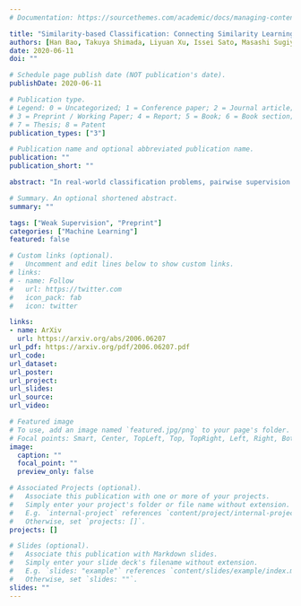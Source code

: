 ```yaml
---
# Documentation: https://sourcethemes.com/academic/docs/managing-content/

title: "Similarity-based Classification: Connecting Similarity Learning to Binary Classification"
authors: [Han Bao, Takuya Shimada, Liyuan Xu, Issei Sato, Masashi Sugiyama]
date: 2020-06-11
doi: ""

# Schedule page publish date (NOT publication's date).
publishDate: 2020-06-11

# Publication type.
# Legend: 0 = Uncategorized; 1 = Conference paper; 2 = Journal article;
# 3 = Preprint / Working Paper; 4 = Report; 5 = Book; 6 = Book section;
# 7 = Thesis; 8 = Patent
publication_types: ["3"]

# Publication name and optional abbreviated publication name.
publication: ""
publication_short: ""

abstract: "In real-world classification problems, pairwise supervision (i.e., a pair of patterns with a binary label indicating whether they belong to the same class or not) can often be obtained at a lower cost than ordinary class labels. Similarity learning is a general framework to utilize such pairwise supervision to elicit useful representations by inferring the relationship between two data points, which encompasses various important preprocessing tasks such as metric learning, kernel learning, graph embedding, and contrastive representation learning. Although elicited representations are expected to perform well in downstream tasks such as classification, little theoretical insight has been given in the literature so far. In this paper, we reveal that a specific formulation of similarity learning is strongly related to the objective of binary classification, which spurs us to learn a binary classifier without ordinary class labels---by fitting the product of real-valued prediction functions of pairwise patterns to their similarity. Our formulation of similarity learning does not only generalize many existing ones, but also admits an excess risk bound showing an explicit connection to classification. Finally, we empirically demonstrate the practical usefulness of the proposed method on benchmark datasets."

# Summary. An optional shortened abstract.
summary: ""

tags: ["Weak Supervision", "Preprint"]
categories: ["Machine Learning"]
featured: false

# Custom links (optional).
#   Uncomment and edit lines below to show custom links.
# links:
# - name: Follow
#   url: https://twitter.com
#   icon_pack: fab
#   icon: twitter

links:
- name: ArXiv
  url: https://arxiv.org/abs/2006.06207
url_pdf: https://arxiv.org/pdf/2006.06207.pdf
url_code:
url_dataset:
url_poster:
url_project:
url_slides:
url_source:
url_video:

# Featured image
# To use, add an image named `featured.jpg/png` to your page's folder. 
# Focal points: Smart, Center, TopLeft, Top, TopRight, Left, Right, BottomLeft, Bottom, BottomRight.
image:
  caption: ""
  focal_point: ""
  preview_only: false

# Associated Projects (optional).
#   Associate this publication with one or more of your projects.
#   Simply enter your project's folder or file name without extension.
#   E.g. `internal-project` references `content/project/internal-project/index.md`.
#   Otherwise, set `projects: []`.
projects: []

# Slides (optional).
#   Associate this publication with Markdown slides.
#   Simply enter your slide deck's filename without extension.
#   E.g. `slides: "example"` references `content/slides/example/index.md`.
#   Otherwise, set `slides: ""`.
slides: ""
---
```


